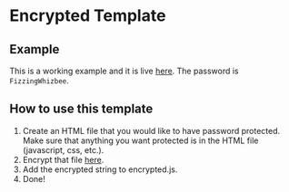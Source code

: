 # Encrypted Template
## Example
This is a working example and it is live [here](https://thred.group/encrypted-template). The password is ``FizzingWhizbee``. 

## How to use this template
1. Create an HTML file that you would like to have password protected. Make sure that anything you want protected is in the HTML file (javascript, css, etc.).
2. Encrypt that file [here](https://robinmoisson.github.io/staticrypt/).
3. Add the encrypted string to encrypted.js.
4. Done!

